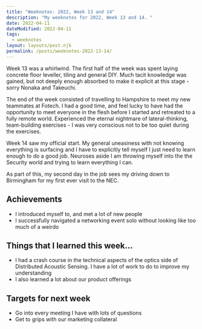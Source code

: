 ```yaml
---
title: "Weeknotes: 2022, Week 13 and 14"
description: "My weeknotes for 2022, Week 13 and 14. "
date: 2022-04-11
dateModified: 2022-04-11
tags:
  - weeknotes
layout: layouts/post.njk
permalink: /posts/weeknotes-2022-13-14/
---
```


Week 13 was a whirlwind. The first half of the week was spent laying concrete floor leveller, tiling and general DIY. Much tacit knowledge was gained, but not deeply enough absorbed to make it explicit at this stage - sorry Nonaka and Takeuchi.

The end of the week consisted of travelling to Hampshire to meet my new teammates at Fotech. I had a good time, and feel lucky to have had the opportunity to meet everyone in the flesh before I started and retreated to a fully remote world. Experienced the eternal nightmare of lateral-thinking, team-building exercises - I was very conscious not to be too quiet during the exercises.

Week 14 saw my official start. My general uneasiness with not knowing everything is surfacing and I have to explicitly tell myself I just need to learn enough to do a good job. Neuroses aside I am throwing myself into the the Security world and trying to learn everything I can.

As part of this, my second day in the job sees my driving down to Birmingham for my first ever visit to the NEC.

## Achievements

- I introduced myself to, and met a lot of new people
- I successfully navigated a networking event solo without looking like too much of a weirdo

## Things that I learned this week...

- I had a crash course in the technical aspects of the optics side of Distributed Acoustic Sensing. I have a lot of work to do to improve my understanding
- I also learned a lot about our product offerings

## Targets for next week

- Go into every meeting I have with lots of questions
- Get to grips with our marketing collateral